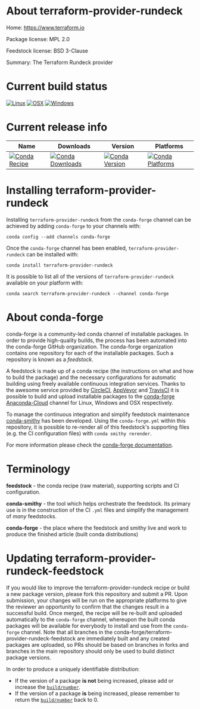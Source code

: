 About terraform-provider-rundeck
================================

Home: https://www.terraform.io

Package license: MPL 2.0

Feedstock license: BSD 3-Clause

Summary: The Terraform Rundeck provider



Current build status
====================

[![Linux](https://img.shields.io/circleci/project/github/conda-forge/terraform-provider-rundeck-feedstock/master.svg?label=Linux)](https://circleci.com/gh/conda-forge/terraform-provider-rundeck-feedstock)
[![OSX](https://img.shields.io/travis/conda-forge/terraform-provider-rundeck-feedstock/master.svg?label=macOS)](https://travis-ci.org/conda-forge/terraform-provider-rundeck-feedstock)
[![Windows](https://img.shields.io/appveyor/ci/conda-forge/terraform-provider-rundeck-feedstock/master.svg?label=Windows)](https://ci.appveyor.com/project/conda-forge/terraform-provider-rundeck-feedstock/branch/master)

Current release info
====================

| Name | Downloads | Version | Platforms |
| --- | --- | --- | --- |
| [![Conda Recipe](https://img.shields.io/badge/recipe-terraform--provider--rundeck-green.svg)](https://anaconda.org/conda-forge/terraform-provider-rundeck) | [![Conda Downloads](https://img.shields.io/conda/dn/conda-forge/terraform-provider-rundeck.svg)](https://anaconda.org/conda-forge/terraform-provider-rundeck) | [![Conda Version](https://img.shields.io/conda/vn/conda-forge/terraform-provider-rundeck.svg)](https://anaconda.org/conda-forge/terraform-provider-rundeck) | [![Conda Platforms](https://img.shields.io/conda/pn/conda-forge/terraform-provider-rundeck.svg)](https://anaconda.org/conda-forge/terraform-provider-rundeck) |

Installing terraform-provider-rundeck
=====================================

Installing `terraform-provider-rundeck` from the `conda-forge` channel can be achieved by adding `conda-forge` to your channels with:

```
conda config --add channels conda-forge
```

Once the `conda-forge` channel has been enabled, `terraform-provider-rundeck` can be installed with:

```
conda install terraform-provider-rundeck
```

It is possible to list all of the versions of `terraform-provider-rundeck` available on your platform with:

```
conda search terraform-provider-rundeck --channel conda-forge
```


About conda-forge
=================

conda-forge is a community-led conda channel of installable packages.
In order to provide high-quality builds, the process has been automated into the
conda-forge GitHub organization. The conda-forge organization contains one repository
for each of the installable packages. Such a repository is known as a *feedstock*.

A feedstock is made up of a conda recipe (the instructions on what and how to build
the package) and the necessary configurations for automatic building using freely
available continuous integration services. Thanks to the awesome service provided by
[CircleCI](https://circleci.com/), [AppVeyor](https://www.appveyor.com/)
and [TravisCI](https://travis-ci.org/) it is possible to build and upload installable
packages to the [conda-forge](https://anaconda.org/conda-forge)
[Anaconda-Cloud](https://anaconda.org/) channel for Linux, Windows and OSX respectively.

To manage the continuous integration and simplify feedstock maintenance
[conda-smithy](https://github.com/conda-forge/conda-smithy) has been developed.
Using the ``conda-forge.yml`` within this repository, it is possible to re-render all of
this feedstock's supporting files (e.g. the CI configuration files) with ``conda smithy rerender``.

For more information please check the [conda-forge documentation](https://conda-forge.org/docs/).

Terminology
===========

**feedstock** - the conda recipe (raw material), supporting scripts and CI configuration.

**conda-smithy** - the tool which helps orchestrate the feedstock.
                   Its primary use is in the construction of the CI ``.yml`` files
                   and simplify the management of *many* feedstocks.

**conda-forge** - the place where the feedstock and smithy live and work to
                  produce the finished article (built conda distributions)


Updating terraform-provider-rundeck-feedstock
=============================================

If you would like to improve the terraform-provider-rundeck recipe or build a new
package version, please fork this repository and submit a PR. Upon submission,
your changes will be run on the appropriate platforms to give the reviewer an
opportunity to confirm that the changes result in a successful build. Once
merged, the recipe will be re-built and uploaded automatically to the
`conda-forge` channel, whereupon the built conda packages will be available for
everybody to install and use from the `conda-forge` channel.
Note that all branches in the conda-forge/terraform-provider-rundeck-feedstock are
immediately built and any created packages are uploaded, so PRs should be based
on branches in forks and branches in the main repository should only be used to
build distinct package versions.

In order to produce a uniquely identifiable distribution:
 * If the version of a package **is not** being increased, please add or increase
   the [``build/number``](https://conda.io/docs/user-guide/tasks/build-packages/define-metadata.html#build-number-and-string).
 * If the version of a package **is** being increased, please remember to return
   the [``build/number``](https://conda.io/docs/user-guide/tasks/build-packages/define-metadata.html#build-number-and-string)
   back to 0.
